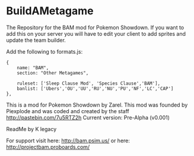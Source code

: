 # BuildAMetagame
The Repository for the BAM mod for Pokemon Showdown. If you want to add this on your server you will have to edit your client to add sprites and update the team builder.


Add the following to formats.js:

	{
		name: "BAM",
		section: "Other Metagames",

		ruleset: ['Sleep Clause Mod', 'Species Clause','BAM'],
		banlist: ['Ubers','OU','UU','RU','NU','PU','NF','LC','CAP'] 
	},
	
This is a mod for Pokemon Showdown by Zarel. This mod was founded by Piexplode and was coded and created by the staff http://pastebin.com/7u5RTZ2h
Current version: Pre-Alpha (v0.001)

ReadMe by K legacy

For support visit here: http://bam.psim.us/ or here: http://projectbam.proboards.com/
         
